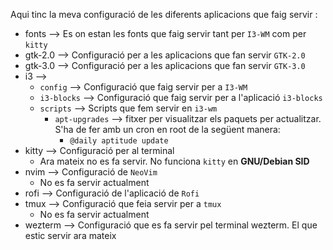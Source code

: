 Aqui tinc la meva configuració de les diferents aplicacions que faig servir :
- fonts --> Es on estan les fonts que faig servir tant per `I3-WM` com per `kitty`
- gtk-2.0 --> Configuració per a les aplicacions que fan servir `GTK-2.0`
- gtk-3.0 --> Configuració per a les aplicacions que fan servir `GTK-3.0`
- i3 -->
  - `config` --> Configuració que faig servir per a `I3-WM`
  - `i3-blocks` --> Configuració que faig servir per a l'aplicació `i3-blocks`
  - `scripts` --> Scripts que fem servir en `i3-wm`
    - `apt-upgrades` --> fitxer per visualitzar els paquets per actualitzar. S'ha de fer amb un cron en root de la següent manera:
      - `@daily aptitude update`
- kitty --> Configuració per al terminal
  - Ara mateix no es fa servir. No funciona `kitty` en **GNU/Debian SID**
- nvim --> Configuració de `NeoVim`
  - No es fa servir actualment
- rofi --> Configuració de l'aplicació de `Rofi`
- tmux --> Configuració que feia servir per a `tmux`
  - No es fa servir actualment
- wezterm --> Configuració que es fa servir pel terminal wezterm. El que estic servir ara mateix
